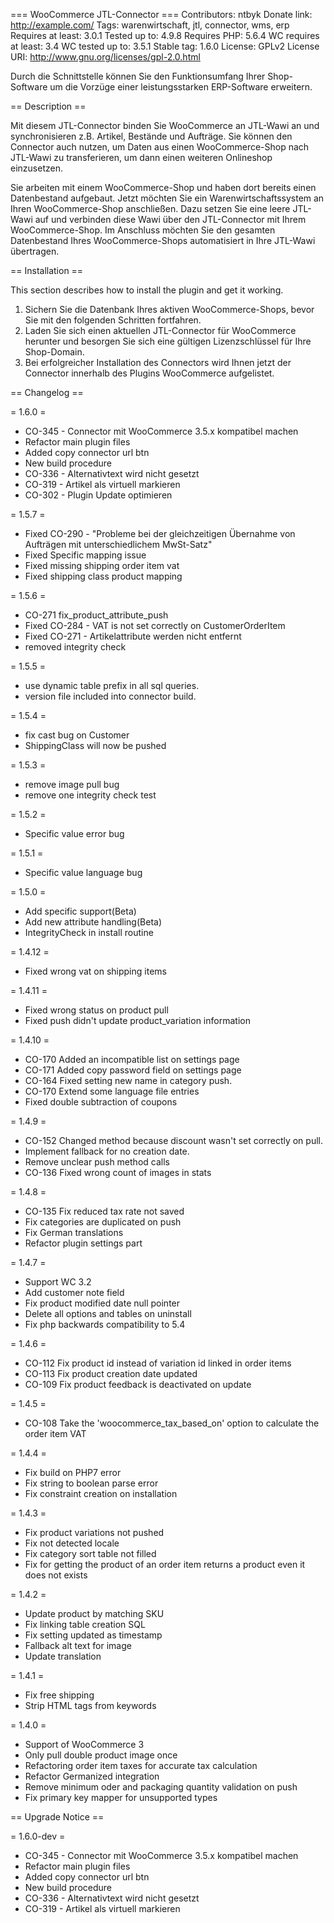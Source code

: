 === WooCommerce JTL-Connector ===
Contributors: ntbyk
Donate link: http://example.com/
Tags: warenwirtschaft, jtl, connector, wms, erp
Requires at least: 3.0.1
Tested up to: 4.9.8
Requires PHP: 5.6.4
WC requires at least: 3.4
WC tested up to: 3.5.1
Stable tag: 1.6.0
License: GPLv2
License URI: http://www.gnu.org/licenses/gpl-2.0.html
 
Durch die Schnittstelle können Sie den Funktionsumfang Ihrer Shop-Software um die Vorzüge einer leistungsstarken ERP-Software erweitern.
 
== Description ==
 
Mit diesem JTL-Connector binden Sie WooCommerce an JTL-Wawi an und synchronisieren z.B. Artikel, Bestände und Aufträge. 
Sie können den Connector auch nutzen, um Daten aus einen WooCommerce-Shop nach JTL-Wawi zu transferieren, um dann einen weiteren Onlineshop einzusetzen.
 
Sie arbeiten mit einem WooCommerce-Shop und haben dort bereits einen Datenbestand aufgebaut. 
Jetzt möchten Sie ein Warenwirtschaftssystem an Ihren WooCommerce-Shop anschließen. 
Dazu setzen Sie eine leere JTL-Wawi auf und verbinden diese Wawi über den JTL-Connector mit Ihrem WooCommerce-Shop. 
Im Anschluss möchten Sie den gesamten Datenbestand Ihres WooCommerce-Shops automatisiert in Ihre JTL-Wawi übertragen.
 
== Installation ==
 
This section describes how to install the plugin and get it working.
 
1. Sichern Sie die Datenbank Ihres aktiven WooCommerce-Shops, bevor Sie mit den folgenden Schritten fortfahren.
1. Laden Sie sich einen aktuellen JTL-Connector für WooCommerce herunter und besorgen Sie sich eine gültigen Lizenzschlüssel für Ihre Shop-Domain.
1. Bei erfolgreicher Installation des Connectors wird Ihnen jetzt der Connector innerhalb des Plugins WooCommerce aufgelistet.
 
== Changelog ==
 
= 1.6.0 = 
* CO-345 - Connector mit WooCommerce 3.5.x kompatibel machen
* Refactor main plugin files 
* Added copy connector url btn
* New build procedure
* CO-336 - Alternativtext wird nicht gesetzt
* CO-319 - Artikel als virtuell markieren
* CO-302 - Plugin Update optimieren

= 1.5.7 =
* Fixed CO-290 - "Probleme bei der gleichzeitigen Übernahme von Aufträgen mit unterschiedlichem MwSt-Satz"
* Fixed Specific mapping issue
* Fixed missing shipping order item vat
* Fixed shipping class product mapping

= 1.5.6 =
* CO-271 fix_product_attribute_push
* Fixed CO-284 - VAT is not set correctly on CustomerOrderItem
* Fixed CO-271 - Artikelattribute werden nicht entfernt
* removed integrity check 

= 1.5.5 =
* use dynamic table prefix in all sql queries.
* version file included into connector build.

= 1.5.4 =
* fix cast bug on Customer
* ShippingClass will now be pushed

= 1.5.3 =
* remove image pull bug
* remove one integrity check test

= 1.5.2 =
* Specific value error bug

= 1.5.1 =
* Specific value language bug

= 1.5.0 =
* Add specific support(Beta)
* Add new attribute handling(Beta)
* IntegrityCheck in install routine

= 1.4.12 =
* Fixed wrong vat on shipping items

= 1.4.11 =
* Fixed wrong status on product pull
* Fixed push didn't update product_variation information

= 1.4.10 =
* CO-170 Added an incompatible list on settings page
* CO-171 Added copy password field on settings page
* CO-164 Fixed setting new name in category push.
* CO-170 Extend some language file entries
* Fixed double subtraction of coupons

= 1.4.9 =
* CO-152 Changed method because discount wasn't set correctly on pull.
* Implement fallback for no creation date.
* Remove unclear push method calls
* CO-136 Fixed wrong count of images in stats

= 1.4.8 =
* CO-135 Fix reduced tax rate not saved
* Fix categories are duplicated on push
* Fix German translations
* Refactor plugin settings part

= 1.4.7 =
* Support WC 3.2
* Add customer note field
* Fix product modified date null pointer
* Delete all options and tables on uninstall
* Fix php backwards compatibility to 5.4

= 1.4.6 =
* CO-112 Fix product id instead of variation id linked in order items
* CO-113 Fix product creation date updated
* CO-109 Fix product feedback is deactivated on update

= 1.4.5 =
* CO-108 Take the 'woocommerce_tax_based_on' option to calculate the order item VAT

= 1.4.4 =
* Fix build on PHP7 error
* Fix string to boolean parse error
* Fix constraint creation on installation

= 1.4.3 =
* Fix product variations not pushed
* Fix not detected locale
* Fix category sort table not filled
* Fix for getting the product of an order item returns a product even it does not exists

= 1.4.2 =
* Update product by matching SKU
* Fix linking table creation SQL
* Fix setting updated as timestamp 
* Fallback alt text for image
* Update translation

= 1.4.1 =
* Fix free shipping
* Strip HTML tags from keywords

= 1.4.0 =
* Support of WooCommerce 3
* Only pull double product image once
* Refactoring order item taxes for accurate tax calculation
* Refactor Germanized integration
* Remove minimum oder and packaging quantity validation on push
* Fix primary key mapper for unsupported types

== Upgrade Notice ==
 
= 1.6.0-dev = 
* CO-345 - Connector mit WooCommerce 3.5.x kompatibel machen
* Refactor main plugin files 
* Added copy connector url btn
* New build procedure
* CO-336 - Alternativtext wird nicht gesetzt
* CO-319 - Artikel als virtuell markieren
 